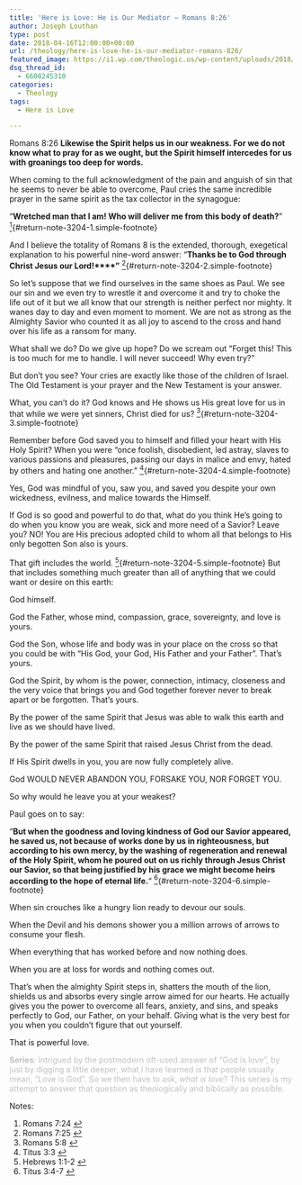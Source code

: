 ```yaml
---
title: 'Here is Love: He is Our Mediator – Romans 8:26'
author: Joseph Louthan
type: post
date: 2018-04-16T12:00:00+00:00
url: /theology/here-is-love-he-is-our-mediator-romans-826/
featured_image: https://i1.wp.com/theologic.us/wp-content/uploads/2018/04/mikhal-bleeding-nose-deadlift.png?resize=575%2C340
dsq_thread_id:
  - 6608245310
categories:
  - Theology
tags:
  - Here is Love

---
```

Romans 8:26 **Likewise the Spirit helps us in our weakness. For we do not know what to pray for as we ought, but the Spirit himself intercedes for us with groanings too deep for words.**

When coming to the full acknowledgment of the pain and anguish of sin that he seems to never be able to overcome, Paul cries the same incredible prayer in the same spirit as the tax collector in the synagogue:

“**Wretched man that I am! Who will deliver me from this body of death?**” [<sup>1</sup>][1]{#return-note-3204-1.simple-footnote}

And I believe the totality of Romans 8 is the extended, thorough, exegetical explanation to his powerful nine-word answer: “**Thanks be to God through Christ Jesus our Lord!****”** [<sup>2</sup>][2]{#return-note-3204-2.simple-footnote}

So let’s suppose that we find ourselves in the same shoes as Paul. We see our sin and we even try to wrestle it and overcome it and try to choke the life out of it but we all know that our strength is neither perfect nor mighty. It wanes day to day and even moment to moment. We are not as strong as the Almighty Savior who counted it as all joy to ascend to the cross and hand over his life as a ransom for many.

What shall we do? Do we give up hope? Do we scream out “Forget this! This is too much for me to handle. I will never succeed! Why even try?”

But don’t you see? Your cries are exactly like those of the children of Israel. The Old Testament is your prayer and the New Testament is your answer.

What, you can&#8217;t do it? God knows and He shows us His great love for us in that while we were yet sinners, Christ died for us? [<sup>3</sup>][3]{#return-note-3204-3.simple-footnote}

Remember before God saved you to himself and filled your heart with His Holy Spirit? When you were “once foolish, disobedient, led astray, slaves to various passions and pleasures, passing our days in malice and envy, hated by others and hating one another.” [<sup>4</sup>][4]{#return-note-3204-4.simple-footnote}

Yes, God was mindful of you, saw you, and saved you despite your own wickedness, evilness, and malice towards the Himself.

If God is so good and powerful to do that, what do you think He’s going to do when you know you are weak, sick and more need of a Savior? Leave you? NO! You are His precious adopted child to whom all that belongs to His only begotten Son also is yours.

That gift includes the world. [<sup>5</sup>][5]{#return-note-3204-5.simple-footnote} But that includes something much greater than all of anything that we could want or desire on this earth:

God himself.

God the Father, whose mind, compassion, grace, sovereignty, and love is yours.

God the Son, whose life and body was in your place on the cross so that you could be with &#8220;His God, your God, His Father and your Father”. That&#8217;s yours.

God the Spirit, by whom is the power, connection, intimacy, closeness and the very voice that brings you and God together forever never to break apart or be forgotten. That&#8217;s yours.

By the power of the same Spirit that Jesus was able to walk this earth and live as we should have lived.

By the power of the same Spirit that raised Jesus Christ from the dead.

If His Spirit dwells in you, you are now fully completely alive.

God WOULD NEVER ABANDON YOU, FORSAKE YOU, NOR FORGET YOU.

So why would he leave you at your weakest?

Paul goes on to say:

&#8220;**But when the goodness and loving kindness of God our Savior appeared, he saved us, not because of works done by us in righteousness, but according to his own mercy, by the washing of regeneration and renewal of the Holy Spirit, whom he poured out on us richly through Jesus Christ our Savior, so that being justified by his grace we might become heirs according to the hope of eternal life.**&#8220; [<sup>6</sup>][6]{#return-note-3204-6.simple-footnote}

When sin crouches like a hungry lion ready to devour our souls.

When the Devil and his demons shower you a million arrows of arrows to consume your flesh.

When everything that has worked before and now nothing does.

When you are at loss for words and nothing comes out.

That’s when the almighty Spirit steps in, shatters the mouth of the lion, shields us and absorbs every single arrow aimed for our hearts. He actually gives you the power to overcome all fears, anxiety, and sins, and speaks perfectly to God, our Father, on your behalf. Giving what is the very best for you when you couldn’t figure that out yourself.

That is powerful love.

<span style="color: #c0c0c0;"><strong>Series</strong>: Intrigued by the postmodern oft-used answer of “God is love”, by just by digging a little deeper, what I have learned is that people usually mean, “Love is God”. So we then have to ask, <em>what is love</em>? This series is my attempt to answer that question as theologically and biblically as possible.</span>

<div class="simple-footnotes">
  <p class="notes">
    Notes:
  </p>
  
  <ol>
    <li id="note-3204-1">
      Romans 7:24 <a href="#return-note-3204-1">&#8617;</a>
    </li>
    <li id="note-3204-2">
      Romans 7:25 <a href="#return-note-3204-2">&#8617;</a>
    </li>
    <li id="note-3204-3">
      Romans 5:8 <a href="#return-note-3204-3">&#8617;</a>
    </li>
    <li id="note-3204-4">
      Titus 3:3 <a href="#return-note-3204-4">&#8617;</a>
    </li>
    <li id="note-3204-5">
      Hebrews 1:1-2 <a href="#return-note-3204-5">&#8617;</a>
    </li>
    <li id="note-3204-6">
      Titus 3:4-7 <a href="#return-note-3204-6">&#8617;</a>
    </li>
  </ol>
</div>

 [1]: #note-3204-1 "Romans 7:24"
 [2]: #note-3204-2 "Romans 7:25"
 [3]: #note-3204-3 "Romans 5:8"
 [4]: #note-3204-4 "Titus 3:3"
 [5]: #note-3204-5 "Hebrews 1:1-2"
 [6]: #note-3204-6 "Titus 3:4-7"